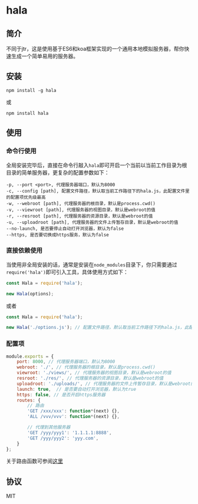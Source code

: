 # hala

## 简介

不同于jtr，这是使用基于ES6和koa框架实现的一个通用本地模拟服务器，帮你快速生成一个简单易用的服务器。

## 安装

```
npm install -g hala
```

或

```
npm install hala
```

## 使用

### 命令行使用

全局安装完毕后，直接在命令行敲入`hala`即可开启一个当前以当前工作目录为根目录的简单服务器，更复杂的配置参数如下：

```
-p, --port <port>, 代理服务器端口，默认为8000
-c, --config [path], 配置文件路径，默认取当前工作路径下的hala.js，此配置文件里的配置项优先级最高
-w, --webroot [path], 代理服务器的根目录，默认是process.cwd()
-v, --viewroot [path], 代理服务器的视图目录，默认是webroot的值
-r, --resroot [path], 代理服务器的资源目录，默认是webroot的值
-u, --uploadroot [path], 代理服务器的文件上传暂存目录，默认是webroot的值
--no-launch, 是否要停止自动打开浏览器，默认为false
--https, 是否要切换成https服务，默认为false
```

### 直接依赖使用

当使用非全局安装的话，通常是安装在`node_modules`目录下，你只需要通过`require('hala')`即可引入工具，具体使用方式如下：

```javascript
const Hala = require('hala');

new Hala(options);
```

或者

```javascript
const Hala = require('hala');

new Hala('./options.js'); // 配置文件路径，默认取当前工作路径下的hala.js，此配置文件里的配置项优先级最高
```

### 配置项

```javascript
module.exports = {
    port: 8000, // 代理服务器端口，默认为8000
    webroot: './', // 代理服务器的根目录，默认是process.cwd()
    viewroot: './views/', // 代理服务器的视图目录，默认是webroot的值
    resroot: './res/', // 代理服务器的资源目录，默认是webroot的值
    uploadroot: './uploads/', // 代理服务器的文件上传暂存目录，默认是webroot的值
    launch: true,  // 是否要自动打开浏览器，默认为true
    https: false, // 是否开启https服务器
    routes: {
        // 路由
        'GET /xxx/xxx': function*(next) {},
        'ALL /vvv/vvv': function*(next) {},

        // 代理到其他服务器
        'GET /yyy/yyy1': '1.1.1.1:8888',
        'GET /yyy/yyy2': 'yyy.com',
    }
};
```

关于路由函数可参阅[这里](https://github.com/guo-yu/koa-guide#应用上下文context)

## 协议

MIT